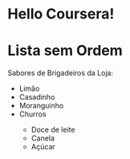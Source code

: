 <!DOCTYPE html>
<html>
<head>
  <h1>Hello Coursera!</h1>
</head>
<body>
  <h1>Lista sem Ordem</h1>
  <div>

Sabores de Brigadeiros da Loja:
<ul>
  <li>Limão</li>
  <li>Casadinho</li>
  <li>Moranguinho</li>
  <li>Churros</li>
  <ul>
    <li>Doce de leite</li>
    <li>Canela</li>
    <li>Açúcar</li>
</ul>
</div>
</html>
